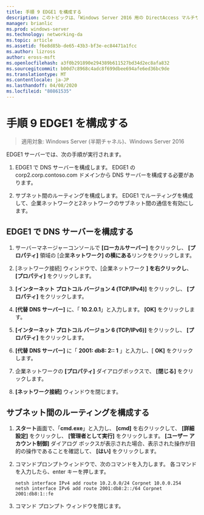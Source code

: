 ```yaml
---
title: 手順 9 EDGE1 を構成する
description: このトピックは、「Windows Server 2016 用の DirectAccess マルチサイト展開のテストラボガイド」の一部です。
manager: brianlic
ms.prod: windows-server
ms.technology: networking-da
ms.topic: article
ms.assetid: f6e8d85b-de65-43b3-bf3e-ec84471a1fcc
ms.author: lizross
author: eross-msft
ms.openlocfilehash: a3f0b291890e294389b611527bd34d2ec8afa832
ms.sourcegitcommit: b00d7c8968c4adc8f699dbee694afe6ed36bc9de
ms.translationtype: MT
ms.contentlocale: ja-JP
ms.lasthandoff: 04/08/2020
ms.locfileid: "80861535"
---
```

# <a name="step-9-configure-edge1"></a>手順 9 EDGE1 を構成する

>適用対象: Windows Server (半期チャネル)、Windows Server 2016

EDGE1 サーバーでは、次の手順が実行されます。  
  
1. EDGE1 で DNS サーバーを構成します。 EDGE1 の corp2.corp.contoso.com ドメインから DNS サーバーを構成する必要があります。  
  
2. サブネット間のルーティングを構成します。 EDGE1 でルーティングを構成して、企業ネットワークと2ネットワークのサブネット間の通信を有効にします。  
  
## <a name="configure-the-dns-servers-on-edge1"></a><a name="IPv6"></a>EDGE1 で DNS サーバーを構成する  
  
1.  サーバーマネージャーコンソールで **[ローカルサーバー]** をクリックし、 **[プロパティ]** 領域の [企業**ネットワーク] の横にある**リンクをクリックします。  
  
2.  [ネットワーク接続] ウィンドウで、[企業ネットワーク **] を右クリックし**、 **[プロパティ]** をクリックします。  
  
3.  **[インターネット プロトコル バージョン 4 (TCP/IPv4)]** をクリックし、 **[プロパティ]** をクリックします。  
  
4.  **[代替 DNS サーバー]** に、「 **10.2.0.1**」と入力します。 **[OK]** をクリックします。  
  
5.  **[インターネット プロトコル バージョン 6 (TCP/IPv6)]** をクリックし、 **[プロパティ]** をクリックします。  
  
6.  **[代替 DNS サーバー]** に「 **2001: db8: 2:: 1** 」と入力し、[ **OK]** をクリックします。  
  
7.  企業ネットワークの **[プロパティ]** ダイアログボックスで、 **[閉じる]** をクリックします。  
  
8.  **[ネットワーク接続]** ウィンドウを閉じます。  
  
## <a name="configure-routing-between-subnets"></a><a name="ConfigRouting"></a>サブネット間のルーティングを構成する  
  
1.  **スタート**画面で、「**cmd.exe**」と入力し、 **[cmd]** を右クリックして、 **[詳細設定]** をクリックし、 **[管理者として実行]** をクリックします。 **[ユーザー アカウント制御]** ダイアログ ボックスが表示された場合、表示された操作が目的の操作であることを確認して、 **[はい]** をクリックします。  
  
2.  コマンドプロンプトウィンドウで、次のコマンドを入力します。 各コマンドを入力したら、enter キーを押します。  
  
    ```  
    netsh interface IPv4 add route 10.2.0.0/24 Corpnet 10.0.0.254  
    netsh interface IPv6 add route 2001:db8:2::/64 Corpnet 2001:db8:1::fe  
    ```  
  
3.  コマンド プロンプト ウィンドウを閉じます。  
  


